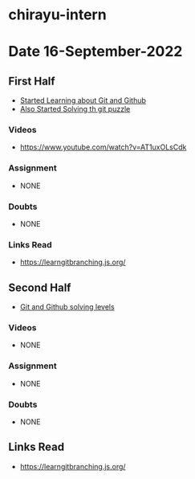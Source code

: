 # chirayu-intern

# Date 16-September-2022

## First Half

- [Started Learning about Git and Github](https://www.youtube.com/watch?v=AT1uxOLsCdk)
- [Also Started Solving th git puzzle](https://learngitbranching.js.org/)

### Videos

- https://www.youtube.com/watch?v=AT1uxOLsCdk

### Assignment

- NONE
### Doubts

- NONE

### Links Read

- https://learngitbranching.js.org/

## Second Half  

- [Git and Github solving levels](https://learngitbranching.js.org/)

### Videos
      
- NONE

### Assignment

- NONE 

### Doubts

- NONE

## Links Read

- https://learngitbranching.js.org/
